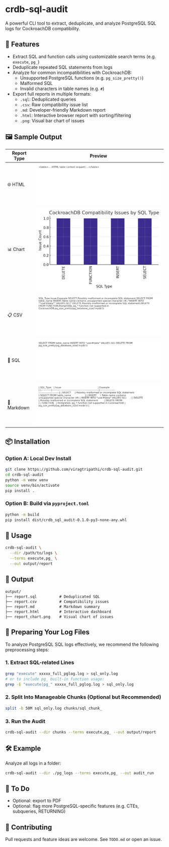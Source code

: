 # crdb-sql-audit

A powerful CLI tool to extract, deduplicate, and analyze PostgreSQL SQL logs for CockroachDB compatibility.

## 🚀 Features
- Extract SQL and function calls using customizable search terms (e.g. `execute`, `pg_`)
- Deduplicate repeated SQL statements from logs
- Analyze for common incompatibilities with CockroachDB:
  - Unsupported PostgreSQL functions (e.g. `pg_size_pretty()`)
  - Malformed SQL
  - Invalid characters in table names (e.g. `#`)
- Export full reports in multiple formats:
  - `.sql`: Deduplicated queries
  - `.csv`: Raw compatibility issue list
  - `.md`: Developer-friendly Markdown report
  - `.html`: Interactive browser report with sorting/filtering
  - `.png`: Visual bar chart of issues

## 🖼 Sample Output

| Report Type | Preview                                           |
|-------------|---------------------------------------------------|
| 🌐 HTML     | ![HTML Report Screenshot](docs/sample_report.png) |
| 📊 Chart    | ![Bar Chart](docs/sample_chart.png)               |
| 📋 CSV      | ![CSV Snippet](docs/sample_csv.png)               |
| 💾 SQL      | ![SQL Snippet](docs/sample_sql.png)               |
| 📝 Markdown | ![Markdown Snippet](docs/sample_md.png)           |


## 📦 Installation

### Option A: Local Dev Install
```bash
git clone https://github.com/viragtripathi/crdb-sql-audit.git
cd crdb-sql-audit
python -m venv venv
source venv/bin/activate
pip install .
```

### Option B: Build via `pyproject.toml`
```bash
python -m build
pip install dist/crdb_sql_audit-0.1.0-py3-none-any.whl
```

## 🧪 Usage
```bash
crdb-sql-audit \
  --dir /path/to/logs \
  --terms execute,pg_ \
  --out output/report
```

## 📁 Output
```
output/
├── report.sql          # Deduplicated SQL
├── report.csv          # Compatibility issues
├── report.md           # Markdown summary
├── report.html         # Interactive dashboard
├── report_chart.png    # Visual chart of issues
```

## 🧹 Preparing Your Log Files

To analyze PostgreSQL SQL logs effectively, we recommend the following preprocessing steps:

### 1. Extract SQL-related Lines
```bash
grep "execute" xxxxx_full_pglog.log > sql_only.log
# or to include pg_ built-in function usage:
grep -E "execute|pg_" xxxxx_full_pglog.log > sql_only.log
```

### 2. Split Into Manageable Chunks (Optional but Recommended)
```bash
split -b 50M sql_only.log chunks/sql_chunk_
```

### 3. Run the Audit
```bash
crdb-sql-audit --dir chunks --terms execute,pg_ --out output/report
```

## 🛠 Example
Analyze all logs in a folder:
```bash
crdb-sql-audit --dir ./pg_logs --terms execute,pg_ --out audit_run
```

## 🧩 To Do
- Optional: export to PDF
- Optional: flag more PostgreSQL-specific features (e.g. CTEs, subqueries, RETURNING)

## 👥 Contributing
Pull requests and feature ideas are welcome. See `TODO.md` or open an issue.
